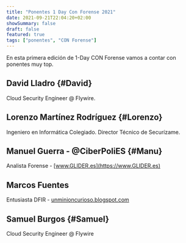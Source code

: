 ```yaml
---
title: "Ponentes 1 Day Con Forense 2021"
date: 2021-09-21T22:04:20+02:00
showSummary: false
draft: false
featured: true
tags: ["ponentes", "CON Forense"]
---
```


En esta primera edición de 1-Day CON Forense vamos a contar con ponentes muy top.

## David Lladro {#David}
Cloud Security Engineer @ Flywire.

## Lorenzo Martínez Rodríguez {#Lorenzo}
Ingeniero en Informática Colegiado. Director Técnico de Securízame.

## Manuel Guerra - @CiberPoliES {#Manu}
Analista Forense - [www.GLIDER.es](https://www.GLIDER.es)

## Marcos Fuentes
Entusiasta DFIR - [unminioncurioso.blogspot.com](https://unminioncurioso.blogspot.com)

## Samuel Burgos {#Samuel}
Cloud Security Engineer @ Flywire
